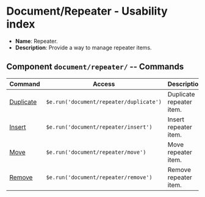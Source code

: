 # Document/Repeater - Usability index

*  **Name**: Repeater.
*  **Description**: Provide a way to manage repeater items.

## Component `document/repeater/` -- Commands
| Command                                                         | Access                                             | Description         
|-----------------------------------------------------------------|----------------------------------------------------|-----------------------------------------
| [Duplicate](../commands/duplicate/usability.md)                 | `$e.run('document/repeater/duplicate')`            | Duplicate repeater item.
| [Insert](../commands/insert/usability.md)                       | `$e.run('document/repeater/insert')`               | Insert repeater item.
| [Move](../commands/move/usability.md)                           | `$e.run('document/repeater/move')`                 | Move repeater item.
| [Remove](../commands/remove/usability.md)                       | `$e.run('document/repeater/remove')`               | Remove repeater item.
